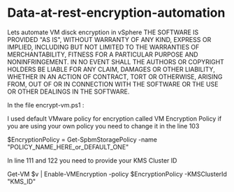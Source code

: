 # Data-at-rest-encryption-automation
Lets automate VM disck encryption in vSphere
THE SOFTWARE IS PROVIDED "AS IS", WITHOUT WARRANTY OF ANY KIND, EXPRESS OR
IMPLIED, INCLUDING BUT NOT LIMITED TO THE WARRANTIES OF MERCHANTABILITY,
FITNESS FOR A PARTICULAR PURPOSE AND NONINFRINGEMENT. IN NO EVENT SHALL THE
AUTHORS OR COPYRIGHT HOLDERS BE LIABLE FOR ANY CLAIM, DAMAGES OR OTHER
LIABILITY, WHETHER IN AN ACTION OF CONTRACT, TORT OR OTHERWISE, ARISING FROM,
OUT OF OR IN CONNECTION WITH THE SOFTWARE OR THE USE OR OTHER DEALINGS IN THE
SOFTWARE.


In the file encrypt-vm.ps1 :

I used default VMware policy for encryption called VM Encryption Policy if you are using your own policy you need to change it in the line 103

$EncryptionPolicy = Get-SpbmStoragePolicy -name "POLICY_NAME_HERE_or_DEFAULT_ONE" 

In line 111 and 122 you need to provide your KMS Cluster ID

Get-VM $v | Enable-VMEncryption -policy $EncryptionPolicy -KMSClusterId "KMS_ID"

